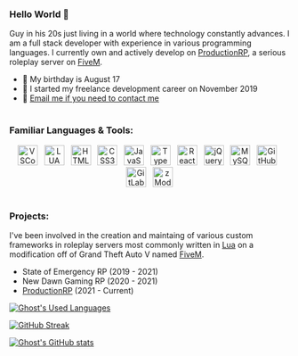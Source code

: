 ### Hello World 👋
Guy in his 20s just living in a world where technology constantly advances. I am a full stack developer with experience in various programming languages. I currently own and actively develop on <a href='https://www.productionrp.net/'>ProductionRP</a>, a serious roleplay server on <a href="https://fivem.net">FiveM</a>.

* 🎂 My birthday is August 17
* 📅 I started my freelance development career on November 2019
* 📧 [Email me if you need to contact me](mailto:ghostdaghostt@gmail.com)

#
### Familiar Languages & Tools:
<p align="center">
    <a href="https://code.visualstudio.com/"><img width="36" alt="VSCode" src="https://cdn.jsdelivr.net/gh/devicons/devicon/icons/vscode/vscode-original.svg" draggable="false" /></a>
    &nbsp;
    <a href="https://lua.org/"><img width="36" alt="LUA" src="https://cdn.jsdelivr.net/gh/devicons/devicon/icons/lua/lua-plain-wordmark.svg" draggable="false" /></a>
    &nbsp;
    <a href="https://html.com/"><img width="36" alt="HTML5" src="https://cdn.jsdelivr.net/gh/devicons/devicon/icons/html5/html5-original-wordmark.svg" draggable="false" /></a>
    &nbsp;
    <a href="https://www.css3.com/"><img width="36" alt="CSS3" src="https://cdn.jsdelivr.net/gh/devicons/devicon/icons/css3/css3-original-wordmark.svg" draggable="false" /></a>
    &nbsp;
    <a href="https://www.javascript.com/"><img width="36" alt="JavaScript" src="https://cdn.jsdelivr.net/gh/devicons/devicon/icons/javascript/javascript-original.svg" draggable="false" /></a>
    &nbsp;
    <a href="https://www.typescriptlang.org/"><img width="36" alt="TypeScript" src="https://cdn.jsdelivr.net/gh/devicons/devicon/icons/typescript/typescript-original.svg" draggable="false" /></a>
    &nbsp;
    <a href="https://www.reactjs.org/"><img width="36" alt="React" src="https://cdn.jsdelivr.net/gh/devicons/devicon/icons/react/react-original.svg" draggable="false" /></a>
    &nbsp;
    <a href="https://jquery.com/"><img width="36" alt="jQuery" src="https://cdn.jsdelivr.net/gh/devicons/devicon/icons/jquery/jquery-plain-wordmark.svg" draggable="false" /></a>
    &nbsp;
    <a href="https://www.mysql.com/"><img width="36" alt="MySQL" src="https://cdn.jsdelivr.net/gh/devicons/devicon/icons/mysql/mysql-original.svg" draggable="false" /></a>
    &nbsp;
    <a href="https://www.github.com/"><img width="36" alt="GitHub" src="https://cdn.jsdelivr.net/gh/devicons/devicon/icons/github/github-original.svg" draggable="false" /></a>
    &nbsp;
    <a href="https://www.gitlab.com/"><img width="36" alt="GitLab" src="https://cdn.jsdelivr.net/gh/devicons/devicon/icons/gitlab/gitlab-original.svg" draggable="false" /></a>
    &nbsp;
    <a href="https://www.zmodeler3.com/"><img height="36" width="36" alt="zModeler 3" src="https://i.imgur.com/lqySBYp.png" draggable="false" /></a>
</p>

#
### Projects:
I've been involved in the creation and maintaing of various custom frameworks in roleplay servers most commonly written in <a href="https://lua.org/">Lua</a> on a modification off of Grand Theft Auto V named <a href="https://fivem.net">FiveM</a>.

* State of Emergency RP (2019 - 2021)
* New Dawn Gaming RP (2020 - 2021)
* <a href='https://www.productionrp.net/'>ProductionRP</a> (2021 - Current)

[![Ghost's Used Languages](https://github-readme-stats.vercel.app/api/top-langs/?username=GhostDaGhost&layout=compact&count_private=true&text_color=fff&title_color=fff&border_color=fff&bg_color=1b1b1c)](https://github.com/anuraghazra/github-readme-stats)

[![GitHub Streak](https://streak-stats.demolab.com/?user=GhostDaGhost&theme=dark&stroke=a80505&ring=a80505&background=1b1b1c)](https://git.io/streak-stats)

[![Ghost's GitHub stats](https://github-readme-stats.vercel.app/api?username=ghostdaghost&count_private=true&show_icons=true&text_color=fff&title_color=fff&border_color=fff&bg_color=1b1b1c&icon_color=a80505)](https://github.com/anuraghazra/github-readme-stats)
